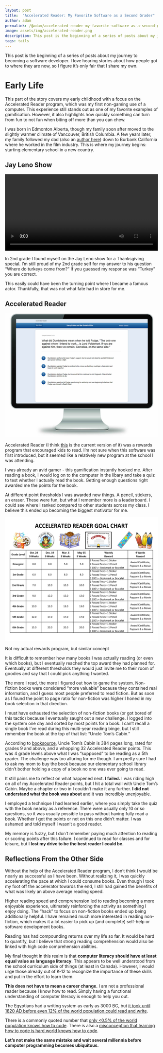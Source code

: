 ```yaml
---
layout: post
title:  "Accelerated Reader: My Favorite Software as a Second Grader"
author: adam
permalink: /@adam/accelerated-reader-my-favorite-software-as-a-second-grader
image: assets/img/accelerated-reader.png
description: This post is the beginning of a series of posts about my journey to becoming a software developer.  I love hearing stories about how people got to where they are now, so I figure it’s only fair that I share my own.
tags: tails
---
```


This post is the beginning of a series of posts about my journey to becoming a software developer.  I love hearing stories about how people got to where they are now, so I figure it’s only fair that I share my own.

# Early Life

This part of the story covers my early childhood with a focus on the Accelerated Reader program, which was my first non-gaming use of a computer.  This experience still stands out as one of my favorite examples of gamification.  However, it also highlights how quickly something can turn from fun to not fun when biting off more than you can chew.

I was born in Edmonton Alberta, though my family soon after moved to the slightly warmer climate of Vancouver, British Columbia.  A few years later, my family followed my dad (also an [author here](/authors/randy)) down to Burbank California where he worked in the film industry. This is where my journey begins: starting elementary school in a new country.

## Jay Leno Show

<video width="720" height="auto" controls style="max-width: 100%">
  <source src="/assets/video/AdamJayLeno240.mp4" type="video/mp4">
</video>

In 2nd grade I found myself on the Jay Leno show for a Thanksgiving special.  I’m still proud of my 2nd grade self for my answer to his question “Where do turkeys come from?” If you guessed my response was “Turkey” you are correct.

This easily could have been the turning point where I became a famous actor.  Thankfully, that was not what fate had in store for me.

## Accelerated Reader

![](/assets/img/accelerated-reader.png)

Accelerated Reader (I think [this]([https://www.renaissance.com/products/accelerated-reader/](https://www.renaissance.com/products/accelerated-reader/)) is the current version of it) was a rewards program that encouraged kids to read.  I’m not sure when this software was first introduced, but it seemed like a relatively new program at the school I was attending.  

I was already an avid gamer - this gamification instantly hooked me.  After reading a book, I would log on to the computer in the libary and take a quiz to test whether I actually read the book.  Getting enough questions right awarded me the points for the book.

At different point thresholds I was awarded new things.  A pencil, stickers, an eraser.  These were fun, but what I remember more is a leaderboard.  I could see where I ranked compared to other students across my class.  I believe this ended up becoming the biggest motivator for me.

![](/assets/img/accelerated-reader-rewards.png)
<figcaption>Not my actual rewards program, but similar concept</figcaption>

It is difficult to remember how many books I was actually reading (or even which books), but I eventually reached the top award they had planned for.  Eventually at different thresholds they would just invite me to their room of goodies and say that I could pick anything I wanted.

The more I read, the more I figured out how to game the system.  Non-fiction books were considered “more valuable” because they contained real information, and I guess most people preferred to read fiction.  But as soon as I found the point to page ratio for non-fiction was higher I honed in my book selection in that direction.  

I must have exhausted the selection of non-fiction books (or got bored of this tactic) because I eventually saught out a new challenge.  I logged into the system one day and sorted by most points for a book.  I can’t recall a single book I’ve read during this multi-year reading binge, but I still remember the book at the top of that list: “Uncle Tom’s Cabin."

According to [booksource]([https://www.booksource.com/products/uncle-toms-cabin__0486440281.aspx](https://www.booksource.com/products/uncle-toms-cabin__0486440281.aspx)), Uncle Tom’s Cabin is 384 pages long, rated for grades 9 and above, and a whopping 32 Accelerated Reader points.  This was 4 grade levels above what I was “supposed” to be reading as a 5th grader.  The challenge was too alluring for me though.  I am pretty sure I had to ask my mom to buy the book because our elementary school library didn’t bother holding a copy of a book no one was ever going to read.

It still pains me to reflect on what happened next.  **I failed.**  I was riding high on all of my Accelerated Reader points, but I hit a total wall with Uncle Tom’s Cabin.  Maybe a chapter or two in I couldn’t make it any further.  **I did not understand what the book was about** and it was incredibly unenjoyable.  

I employed a technique I had learned earlier, where you simply take the quiz with the book nearby as a reference.  There were usually only 10 or so questions, so it was usually possible to pass without having fully read a book.  Whether I got the points or not on this one didn’t matter.  I was ashamed and told myself I wasn’t a good reader.

My memory is fuzzy, but I don’t remember paying much attention to reading or scoring points after this failure.  I continued to read for classes and for leisure, but I **lost my drive to be the best reader I could be.**

## Reflections From the Other Side

Without the help of the Accelerated Reader program, I don’t think I would be nearly as successful as I have been.  Without realizing it, I was quickly accelerating the pace at which I could consume books.  Even though I took my foot off the accelerator towards the end, I still had gained the benefits of what was likely an above average reading speed.  

Higher reading speed and comprehension led to reading becoming a more enjoyable experience, ultimately reinforcing the activity as something I enjoy doing.  The “hack” to focus on non-fiction books ended up being additionally helpful.  I have remained much more interested in reading non-fiction, which makes it a lot easier to pick up (and complete) self-help or software development books.

Reading has had compounding returns over my life so far.  It would be hard to quantify, but I believe that strong reading comprehension would also be linked with high code comprehension abilities. 

My final thought in this realm is that **computer literacy should have at least equal value as language literacy**.  This appears to be well understood from the school curriculum side of things (at least in Canada).  However, I would urge those already out of K-12 to recognize the importance of these skills and put in the effort to learn them.  

**This does not have to mean a career change.** I am not a professional reader because I know how to read.  Simply having a functional understanding of computer literacy is enough to help you out.

The Egyptians had a writing system as early as 3000 BC, but [it took until 1820 AD before even 12% of the world population could read and write]([https://ourworldindata.org/literacy](https://ourworldindata.org/literacy#:~:text=While%20only%2012%25%20of%20the,1960%20to%2086%25%20in%202015)).

There is a commonly quoted number that [only <0.5% of the world population knows how to code]([https://ourworldindata.org/literacy]). There is also a [misconception that learning how to code is hard,world knows how to code](https://blog.stephsmith.io/learning-to-code-apps/#:~:text=There's%20also%20a%20misconception%20that,world%20knows%20how%20to%20code). 

**Let’s not make the same mistake and wait several millennia before computer programming becomes ubiquitous.**
